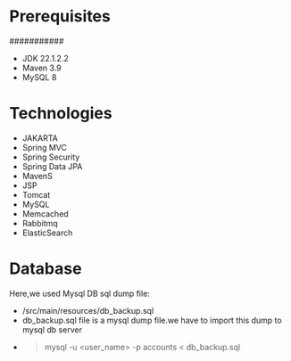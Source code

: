 # Prerequisites
###########
- JDK 22.1.2.2
- Maven 3.9 
- MySQL 8

# Technologies 
- JAKARTA
- Spring MVC
- Spring Security
- Spring Data JPA
- MavenS
- JSP
- Tomcat
- MySQL
- Memcached
- Rabbitmq
- ElasticSearch
# Database
Here,we used Mysql DB 
sql dump file:
- /src/main/resources/db_backup.sql
- db_backup.sql file is a mysql dump file.we have to import this dump to mysql db server
- > mysql -u <user_name> -p accounts < db_backup.sql


